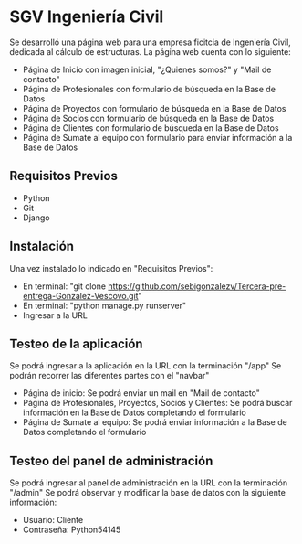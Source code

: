 # SGV Ingeniería Civil

Se desarrolló una página web para una empresa ficitcia de Ingeniería Civil, dedicada al cálculo de estructuras.
La página web cuenta con lo siguiente:
* Página de Inicio con imagen inicial, "¿Quienes somos?" y "Mail de contacto"
* Página de Profesionales con formulario de búsqueda en la Base de Datos
* Página de Proyectos con formulario de búsqueda en la Base de Datos
* Página de Socios con formulario de búsqueda en la Base de Datos
* Página de Clientes con formulario de búsqueda en la Base de Datos
* Página de Sumate al equipo con formulario para enviar información a la Base de Datos

## Requisitos Previos

* Python
* Git
* Django

## Instalación

Una vez instalado lo indicado en "Requisitos Previos":
* En terminal: "git clone https://github.com/sebigonzalezv/Tercera-pre-entrega-Gonzalez-Vescovo.git"
* En terminal: "python manage.py runserver"
* Ingresar a la URL

## Testeo de la aplicación

Se podrá ingresar a la aplicación en la URL con la terminación "/app"
Se podrán recorrer las diferentes partes con el "navbar"
* Página de inicio: Se podrá enviar un mail en "Mail de contacto"
* Página de Profesionales, Proyectos, Socios y Clientes: Se podrá buscar información en la Base de Datos completando el formulario
* Página de Sumate al equipo: Se podrá enviar información a la Base de Datos completando el formulario

## Testeo del panel de administración

Se podrá ingresar al panel de administración en la URL con la terminación "/admin"
Se podrá observar y modificar la base de datos con la siguiente información:
* Usuario: Cliente
* Contraseña: Python54145